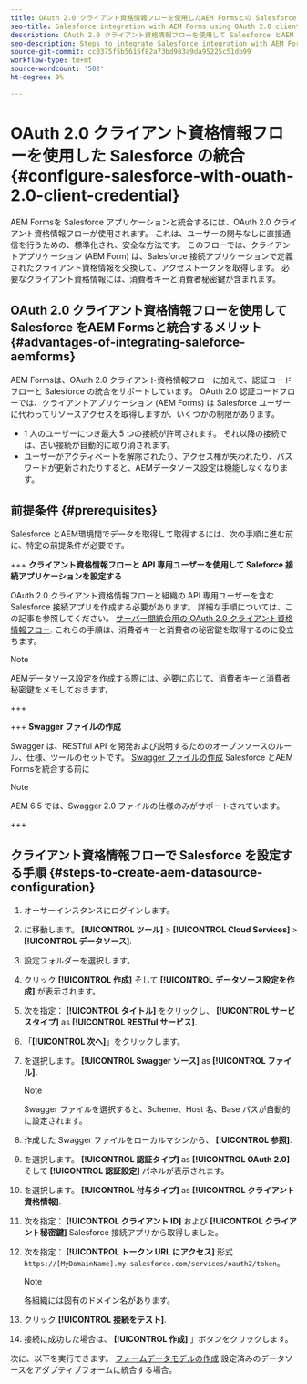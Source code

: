 ```yaml
---
title: OAuth 2.0 クライアント資格情報フローを使用したAEM Formsとの Salesforce 統合
seo-title: Salesforce integration with AEM Forms using OAuth 2.0 client credentials flow
description: OAuth 2.0 クライアント資格情報フローを使用して Salesforce とAEM Formsを統合する手順
seo-description: Steps to integrate Salesforce integration with AEM Forms using OAuth 2.0 client credentials flow
source-git-commit: cc0375f5b5616f82a73bd983a9da95225c51db99
workflow-type: tm+mt
source-wordcount: '502'
ht-degree: 0%

---
```



# OAuth 2.0 クライアント資格情報フローを使用した Salesforce の統合  {#configure-salesforce-with-ouath-2.0-client-credential}

AEM Formsを Salesforce アプリケーションと統合するには、OAuth 2.0 クライアント資格情報フローが使用されます。 これは、ユーザーの関与なしに直接通信を行うための、標準化され、安全な方法です。 このフローでは、クライアントアプリケーション (AEM Form) は、Salesforce 接続アプリケーションで定義されたクライアント資格情報を交換して、アクセストークンを取得します。 必要なクライアント資格情報には、消費者キーと消費者秘密鍵が含まれます。

## OAuth 2.0 クライアント資格情報フローを使用して Salesforce をAEM Formsと統合するメリット {#advantages-of-integrating-saleforce-aemforms}

AEM Formsは、OAuth 2.0 クライアント資格情報フローに加えて、認証コードフローと Salesforce の統合をサポートしています。 OAuth 2.0 認証コードフローでは、クライアントアプリケーション (AEM Forms) は Salesforce ユーザーに代わってリソースアクセスを取得しますが、いくつかの制限があります。

* 1 人のユーザーにつき最大 5 つの接続が許可されます。 それ以降の接続では、古い接続が自動的に取り消されます。
* ユーザーがアクティベートを解除されたり、アクセス権が失われたり、パスワードが更新されたりすると、AEMデータソース設定は機能しなくなります。

## 前提条件 {#prerequisites}

Salesforce とAEM環境間でデータを取得して取得するには、次の手順に進む前に、特定の前提条件が必要です。

+++ **クライアント資格情報フローと API 専用ユーザーを使用して Saleforce 接続アプリケーションを設定する**

OAuth 2.0 クライアント資格情報フローと組織の API 専用ユーザーを含む Salesforce 接続アプリを作成する必要があります。 詳細な手順については、この記事を参照してください。 [サーバー間統合用の OAuth 2.0 クライアント資格情報フロー](https://help.salesforce.com/s/articleView?id=sf.connected_app_client_credentials_setup.htm&amp;type=5). これらの手順は、消費者キーと消費者の秘密鍵を取得するのに役立ちます。

>[!NOTE]
>
> AEMデータソース設定を作成する際には、必要に応じて、消費者キーと消費者秘密鍵をメモしておきます。

+++

+++ **Swagger ファイルの作成**

Swagger は、RESTful API を開発および説明するためのオープンソースのルール、仕様、ツールのセットです。 [Swagger ファイルの作成](https://experienceleague.adobe.com/docs/experience-manager-learn/cloud-service/forms/integrate-with-salesforce/describe-rest-api.html) Salesforce とAEM Formsを統合する前に

>[!NOTE]
>
> AEM 6.5 では、Swagger 2.0 ファイルの仕様のみがサポートされています。

+++

## クライアント資格情報フローで Salesforce を設定する手順 {#steps-to-create-aem-datasource-configuration}

1. オーサーインスタンスにログインします。
1. に移動します。 **[!UICONTROL ツール]** > **[!UICONTROL Cloud Services]** > **[!UICONTROL データソース]**.
1. 設定フォルダーを選択します。
1. クリック **[!UICONTROL 作成]** そして **[!UICONTROL データソース設定を作成]** が表示されます。
1. 次を指定： **[!UICONTROL タイトル]** をクリックし、 **[!UICONTROL サービスタイプ]** as **[!UICONTROL RESTful サービス]**.
1. 「**[!UICONTROL 次へ]**」をクリックします。
1. を選択します。 **[!UICONTROL Swagger ソース]** as **[!UICONTROL ファイル].**
   >[!NOTE]
   >
   > Swagger ファイルを選択すると、Scheme、Host 名、Base パスが自動的に設定されます。

1. 作成した Swagger ファイルをローカルマシンから、 **[!UICONTROL 参照]**.
1. を選択します。 **[!UICONTROL 認証タイプ]** as **[!UICONTROL OAuth 2.0]** そして **[!UICONTROL 認証設定]** パネルが表示されます。
1. を選択します。 **[!UICONTROL 付与タイプ]** as **[!UICONTROL クライアント資格情報]**.
1. 次を指定： **[!UICONTROL クライアント ID]** および **[!UICONTROL クライアント秘密鍵]** Salesforce 接続アプリから取得しました。
1. 次を指定： **[!UICONTROL トークン URL にアクセス]** 形式
   `https://[MyDomainName].my.salesforce.com/services/oauth2/token`。

   >[!NOTE]
   >
   > 各組織には固有のドメイン名があります。

1. クリック **[!UICONTROL 接続をテスト]**.
1. 接続に成功した場合は、 **[!UICONTROL 作成]** 」ボタンをクリックします。

次に、以下を実行できます。 [フォームデータモデルの作成](https://experienceleague.adobe.com/docs/experience-manager-65/forms/form-data-model/create-form-data-models.html?lang=en) 設定済みのデータソースをアダプティブフォームに統合する場合。


